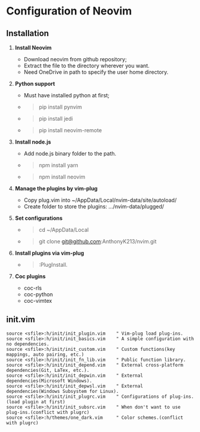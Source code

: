 # Configuration of Neovim

## Installation
1. **Install Neovim**
   * Download neovim from github repository;
   * Extract the file to the directory wherever you want.
   * Need OneDrive in path to specify the user home directory.

2. **Python support**
   * Must have installed python at first;
   * > pip install pynvim
   * > pip install jedi
   * > pip install neovim-remote

3. **Install node.js**
   * Add node.js binary folder to the path.
   * > npm install yarn
   * > npm install neovim

4. **Manage the plugins by vim-plug**
   * Copy plug.vim into ~/AppData/Local/nvim-data/site/autoload/
   * Create folder to store the plugins: .../nvim-data/plugged/

5. **Set configurations**
   * > cd ~/AppData/Local
   * > git clone git@github.com:AnthonyK213/nvim.git

6. **Install plugins via vim-plug**
   * > :PlugInstall.

7. **Coc plugins**
   * coc-rls
   * coc-python
   * coc-vimtex

## init.vim

``` vim
source <sfile>:h/init/init_plugin.vim    " Vim-plug load plug-ins.
source <sfile>:h/init/init_basics.vim    " A simple configuration with no dependencies.
source <sfile>:h/init/init_custom.vim    " Custom functions(key mappings, auto pairing, etc.)
source <sfile>:h/init/init_fn_lib.vim    " Public function library.
source <sfile>:h/init/init_depend.vim    " External cross-platform dependencies(Git, LaTex, etc.).
source <sfile>:h/init/init_depwin.vim    " External dependencies(Microsoft Windows).
source <sfile>:h/init/init_depwsl.vim    " External dependencies(Windows Subsystem for Linux).
source <sfile>:h/init/init_plugrc.vim    " Configurations of plug-ins.(load plugin at first)
source <sfile>:h/init/init_subsrc.vim    " When don't want to use plug-ins.(conflict with plugrc)
source <sfile>:h/themes/one_dark.vim     " Color schemes.(conflict with plugrc)
```
